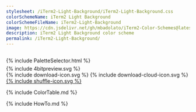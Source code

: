 ```yaml
---
stylesheet: /iTerm2-Light-Background/iTerm2-Light-Background.css
colorSchemeName: iTerm2 Light Background
colorSchemeFileName: iTerm2-Light-Background
image: https://cdn.jsdelivr.net/gh/mbadolato/iTerm2-Color-Schemes@latest/screenshots/iTerm2_Light_Background.png
description: iTerm2 Light Background color scheme
permalink: /iTerm2-Light-Background/
---
```


<h2 style='text-align:center'>
    <a id='colorSchemeNameLink' href='#'>
        <span class='ColorSchemeFileName'></span>
    </a>
</h2>

<div class='centeredText' style='margin-bottom:1%'>
{% include PaletteSelector.html %}
</div>

<div class='centeredText'>
{% include 4bitpreview.svg %}
</div>

<div class='centeredText'>
    <a id='downloadSchemeLink' class='padded'>
{% include download-icon.svg %}
    </a>
    <a id='cdnSchemeLink' class='padded'>
{% include download-cloud-icon.svg %}
    </a>
    <a id='feelingLucky' href="javascript:feelingLucky(document.getElementById('themeSelector'))" class='padded'>
{% include shuffle-icon.svg %}
    </a>    
</div>

{% include ColorTable.md %}

{% include HowTo.md %}

